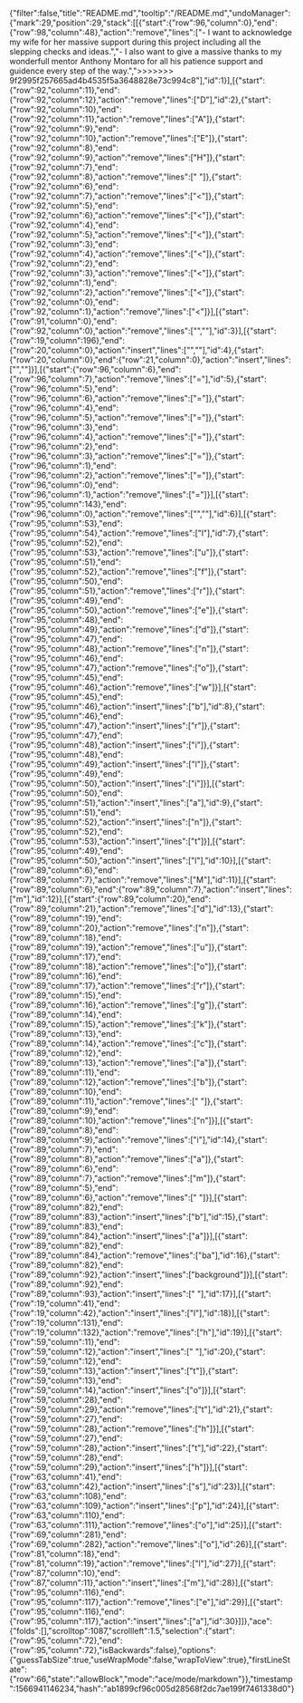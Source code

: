 {"filter":false,"title":"README.md","tooltip":"/README.md","undoManager":{"mark":29,"position":29,"stack":[[{"start":{"row":96,"column":0},"end":{"row":98,"column":48},"action":"remove","lines":["- I want to acknowledge my wife for her massive support during this project including all the slepping checks and ideas.","- I also want to give a massive thanks to my wonderfull mentor Anthony Montaro for all his patience support and guidence every step of the way.",">>>>>>> 9f2995f257665ad4b4535f5a3648828e73c994c8"],"id":1}],[{"start":{"row":92,"column":11},"end":{"row":92,"column":12},"action":"remove","lines":["D"],"id":2},{"start":{"row":92,"column":10},"end":{"row":92,"column":11},"action":"remove","lines":["A"]},{"start":{"row":92,"column":9},"end":{"row":92,"column":10},"action":"remove","lines":["E"]},{"start":{"row":92,"column":8},"end":{"row":92,"column":9},"action":"remove","lines":["H"]},{"start":{"row":92,"column":7},"end":{"row":92,"column":8},"action":"remove","lines":[" "]},{"start":{"row":92,"column":6},"end":{"row":92,"column":7},"action":"remove","lines":["<"]},{"start":{"row":92,"column":5},"end":{"row":92,"column":6},"action":"remove","lines":["<"]},{"start":{"row":92,"column":4},"end":{"row":92,"column":5},"action":"remove","lines":["<"]},{"start":{"row":92,"column":3},"end":{"row":92,"column":4},"action":"remove","lines":["<"]},{"start":{"row":92,"column":2},"end":{"row":92,"column":3},"action":"remove","lines":["<"]},{"start":{"row":92,"column":1},"end":{"row":92,"column":2},"action":"remove","lines":["<"]},{"start":{"row":92,"column":0},"end":{"row":92,"column":1},"action":"remove","lines":["<"]}],[{"start":{"row":91,"column":0},"end":{"row":92,"column":0},"action":"remove","lines":["",""],"id":3}],[{"start":{"row":19,"column":196},"end":{"row":20,"column":0},"action":"insert","lines":["",""],"id":4},{"start":{"row":20,"column":0},"end":{"row":21,"column":0},"action":"insert","lines":["",""]}],[{"start":{"row":96,"column":6},"end":{"row":96,"column":7},"action":"remove","lines":["="],"id":5},{"start":{"row":96,"column":5},"end":{"row":96,"column":6},"action":"remove","lines":["="]},{"start":{"row":96,"column":4},"end":{"row":96,"column":5},"action":"remove","lines":["="]},{"start":{"row":96,"column":3},"end":{"row":96,"column":4},"action":"remove","lines":["="]},{"start":{"row":96,"column":2},"end":{"row":96,"column":3},"action":"remove","lines":["="]},{"start":{"row":96,"column":1},"end":{"row":96,"column":2},"action":"remove","lines":["="]},{"start":{"row":96,"column":0},"end":{"row":96,"column":1},"action":"remove","lines":["="]}],[{"start":{"row":95,"column":143},"end":{"row":96,"column":0},"action":"remove","lines":["",""],"id":6}],[{"start":{"row":95,"column":53},"end":{"row":95,"column":54},"action":"remove","lines":["l"],"id":7},{"start":{"row":95,"column":52},"end":{"row":95,"column":53},"action":"remove","lines":["u"]},{"start":{"row":95,"column":51},"end":{"row":95,"column":52},"action":"remove","lines":["f"]},{"start":{"row":95,"column":50},"end":{"row":95,"column":51},"action":"remove","lines":["r"]},{"start":{"row":95,"column":49},"end":{"row":95,"column":50},"action":"remove","lines":["e"]},{"start":{"row":95,"column":48},"end":{"row":95,"column":49},"action":"remove","lines":["d"]},{"start":{"row":95,"column":47},"end":{"row":95,"column":48},"action":"remove","lines":["n"]},{"start":{"row":95,"column":46},"end":{"row":95,"column":47},"action":"remove","lines":["o"]},{"start":{"row":95,"column":45},"end":{"row":95,"column":46},"action":"remove","lines":["w"]}],[{"start":{"row":95,"column":45},"end":{"row":95,"column":46},"action":"insert","lines":["b"],"id":8},{"start":{"row":95,"column":46},"end":{"row":95,"column":47},"action":"insert","lines":["r"]},{"start":{"row":95,"column":47},"end":{"row":95,"column":48},"action":"insert","lines":["i"]},{"start":{"row":95,"column":48},"end":{"row":95,"column":49},"action":"insert","lines":["l"]},{"start":{"row":95,"column":49},"end":{"row":95,"column":50},"action":"insert","lines":["i"]}],[{"start":{"row":95,"column":50},"end":{"row":95,"column":51},"action":"insert","lines":["a"],"id":9},{"start":{"row":95,"column":51},"end":{"row":95,"column":52},"action":"insert","lines":["n"]},{"start":{"row":95,"column":52},"end":{"row":95,"column":53},"action":"insert","lines":["t"]}],[{"start":{"row":95,"column":49},"end":{"row":95,"column":50},"action":"insert","lines":["l"],"id":10}],[{"start":{"row":89,"column":6},"end":{"row":89,"column":7},"action":"remove","lines":["M"],"id":11}],[{"start":{"row":89,"column":6},"end":{"row":89,"column":7},"action":"insert","lines":["m"],"id":12}],[{"start":{"row":89,"column":20},"end":{"row":89,"column":21},"action":"remove","lines":["d"],"id":13},{"start":{"row":89,"column":19},"end":{"row":89,"column":20},"action":"remove","lines":["n"]},{"start":{"row":89,"column":18},"end":{"row":89,"column":19},"action":"remove","lines":["u"]},{"start":{"row":89,"column":17},"end":{"row":89,"column":18},"action":"remove","lines":["o"]},{"start":{"row":89,"column":16},"end":{"row":89,"column":17},"action":"remove","lines":["r"]},{"start":{"row":89,"column":15},"end":{"row":89,"column":16},"action":"remove","lines":["g"]},{"start":{"row":89,"column":14},"end":{"row":89,"column":15},"action":"remove","lines":["k"]},{"start":{"row":89,"column":13},"end":{"row":89,"column":14},"action":"remove","lines":["c"]},{"start":{"row":89,"column":12},"end":{"row":89,"column":13},"action":"remove","lines":["a"]},{"start":{"row":89,"column":11},"end":{"row":89,"column":12},"action":"remove","lines":["b"]},{"start":{"row":89,"column":10},"end":{"row":89,"column":11},"action":"remove","lines":[" "]},{"start":{"row":89,"column":9},"end":{"row":89,"column":10},"action":"remove","lines":["n"]}],[{"start":{"row":89,"column":8},"end":{"row":89,"column":9},"action":"remove","lines":["i"],"id":14},{"start":{"row":89,"column":7},"end":{"row":89,"column":8},"action":"remove","lines":["a"]},{"start":{"row":89,"column":6},"end":{"row":89,"column":7},"action":"remove","lines":["m"]},{"start":{"row":89,"column":5},"end":{"row":89,"column":6},"action":"remove","lines":[" "]}],[{"start":{"row":89,"column":82},"end":{"row":89,"column":83},"action":"insert","lines":["b"],"id":15},{"start":{"row":89,"column":83},"end":{"row":89,"column":84},"action":"insert","lines":["a"]}],[{"start":{"row":89,"column":82},"end":{"row":89,"column":84},"action":"remove","lines":["ba"],"id":16},{"start":{"row":89,"column":82},"end":{"row":89,"column":92},"action":"insert","lines":["background"]}],[{"start":{"row":89,"column":92},"end":{"row":89,"column":93},"action":"insert","lines":[" "],"id":17}],[{"start":{"row":19,"column":41},"end":{"row":19,"column":42},"action":"insert","lines":["l"],"id":18}],[{"start":{"row":19,"column":131},"end":{"row":19,"column":132},"action":"remove","lines":["h"],"id":19}],[{"start":{"row":59,"column":11},"end":{"row":59,"column":12},"action":"insert","lines":[" "],"id":20},{"start":{"row":59,"column":12},"end":{"row":59,"column":13},"action":"insert","lines":["t"]},{"start":{"row":59,"column":13},"end":{"row":59,"column":14},"action":"insert","lines":["o"]}],[{"start":{"row":59,"column":28},"end":{"row":59,"column":29},"action":"remove","lines":["t"],"id":21},{"start":{"row":59,"column":27},"end":{"row":59,"column":28},"action":"remove","lines":["h"]}],[{"start":{"row":59,"column":27},"end":{"row":59,"column":28},"action":"insert","lines":["t"],"id":22},{"start":{"row":59,"column":28},"end":{"row":59,"column":29},"action":"insert","lines":["h"]}],[{"start":{"row":63,"column":41},"end":{"row":63,"column":42},"action":"insert","lines":["s"],"id":23}],[{"start":{"row":63,"column":108},"end":{"row":63,"column":109},"action":"insert","lines":["p"],"id":24}],[{"start":{"row":63,"column":110},"end":{"row":63,"column":111},"action":"remove","lines":["o"],"id":25}],[{"start":{"row":69,"column":281},"end":{"row":69,"column":282},"action":"remove","lines":["o"],"id":26}],[{"start":{"row":81,"column":18},"end":{"row":81,"column":19},"action":"remove","lines":["l"],"id":27}],[{"start":{"row":87,"column":10},"end":{"row":87,"column":11},"action":"insert","lines":["m"],"id":28}],[{"start":{"row":95,"column":116},"end":{"row":95,"column":117},"action":"remove","lines":["e"],"id":29}],[{"start":{"row":95,"column":116},"end":{"row":95,"column":117},"action":"insert","lines":["a"],"id":30}]]},"ace":{"folds":[],"scrolltop":1087,"scrollleft":1.5,"selection":{"start":{"row":95,"column":72},"end":{"row":95,"column":72},"isBackwards":false},"options":{"guessTabSize":true,"useWrapMode":false,"wrapToView":true},"firstLineState":{"row":66,"state":"allowBlock","mode":"ace/mode/markdown"}},"timestamp":1566941146234,"hash":"ab1899cf96c005d28568f2dc7ae199f7461338d0"}